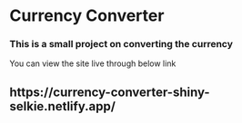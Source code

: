 <h1>Currency Converter </h1>
<h3> This is a small project on converting the currency</h3>
<div>You can view the site live through below link </div>
<h2>https://currency-converter-shiny-selkie.netlify.app/</h2>

